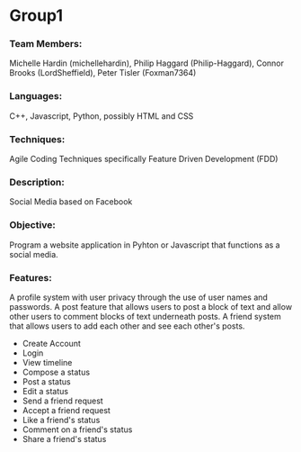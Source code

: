 # Group1
### Team Members: 
Michelle Hardin (michellehardin), Philip Haggard (Philip-Haggard), Connor Brooks (LordSheffield), Peter Tisler (Foxman7364)
### Languages: 
C++, Javascript, Python, possibly HTML and CSS

### Techniques: 
Agile Coding Techniques specifically Feature Driven Development (FDD) 

### Description: 
Social Media based on Facebook 

### Objective: 
Program a website application in Pyhton or Javascript that functions as a social media.

### Features: 
A profile system with user privacy through the use of user names and passwords. A post feature that allows users to post a block of text and allow other users to comment blocks of text underneath posts. A friend system that allows users to add each other and see each other's posts.  
* Create Account
* Login 
* View timeline
* Compose a status
* Post a status
* Edit a status
* Send a friend request
* Accept a friend request 
* Like a friend's status
* Comment on a friend's status
* Share a friend's status
